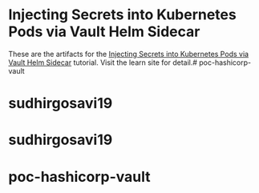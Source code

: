 # Injecting Secrets into Kubernetes Pods via Vault Helm Sidecar

These are the artifacts for the [Injecting Secrets into Kubernetes Pods via
Vault Helm Sidecar](https://learn.hashicorp.com/vault/kubernetes/sidecar)
tutorial. Visit the learn site for detail.# poc-hashicorp-vault
# sudhirgosavi19
# sudhirgosavi19
# poc-hashicorp-vault
